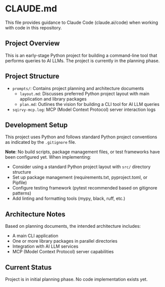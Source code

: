 # CLAUDE.md

This file provides guidance to Claude Code (claude.ai/code) when working with code in this repository.

## Project Overview

This is an early-stage Python project for building a command-line tool that performs queries to AI LLMs. The project is currently in the planning phase.

## Project Structure

- `prompts/`: Contains project planning and architecture documents
  - `layout.md`: Discusses preferred Python project layout with main application and library packages
  - `plan.md`: Outlines the vision for building a CLI tool for AI LLM queries
- `sqirvy-mcp.log`: MCP (Model Context Protocol) server interaction logs

## Development Setup

This project uses Python and follows standard Python project conventions as indicated by the `.gitignore` file.

**Note**: No build scripts, package management files, or test frameworks have been configured yet. When implementing:

- Consider using a standard Python project layout with `src/` directory structure
- Set up package management (requirements.txt, pyproject.toml, or Pipfile)
- Configure testing framework (pytest recommended based on gitignore patterns)
- Add linting and formatting tools (mypy, black, ruff, etc.)

## Architecture Notes

Based on planning documents, the intended architecture includes:
- A main CLI application
- One or more library packages in parallel directories
- Integration with AI LLM services
- MCP (Model Context Protocol) server capabilities

## Current Status

Project is in initial planning phase. No code implementation exists yet.